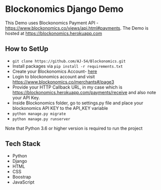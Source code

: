 # Blockonomics Django Demo 

This Demo uses Blockonomics Payment API - https://www.blockonomics.co/views/api.html#payments. 
The Demo is hosted at https://blockonomics.herokuapp.com

## How to SetUp

* `git clone https://github.com/AJ-54/Blockonomics.git`
* Install packages via `pip install -r requirements.txt`
* Create your Blockonomics Account- [here](https://www.blockonomics.co/merchants?ref=hPga3rGcrDj45w1C2jzkDMUPGBkCRYxNE6)
* Login to blockonomics account and visit https://www.blockonomics.co/merchants#/page3
* Provide your HTTP Callback URL, in my case which is https://blockonomics.herokuapp.com/payments/receive and also note your API Key.
* Inside Blockonomics folder, go to settings.py file and place your blockonomics API KEY to the API_KEY variable  
* `python manage.py migrate`
* `python manage.py runserver`

Note that Python 3.6 or higher version is required to run the project

## Tech Stack

* Python
* Django
* HTML
* CSS
* Boostrap
* JavaScript
